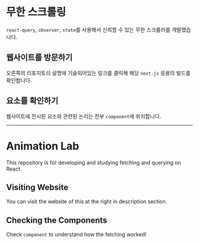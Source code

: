 # 무한 스크롤링
`react-query`, `observer`, `state`를 사용해서 신뢰할 수 있는 무한 스크롤러를 개발했습니다.
## 웹사이트를 방문하기
오른쪽의 리포지토리 설명에 기술되어있는 링크를 클릭해 해당 `next.js` 응용의 빌드를 확인합니다.
## 요소를 확인하기
웹사이트에 전시된 요소와 관련된 논리는 전부 `component`에 위치합니다.

---
# Animation Lab
This repository is for developing and studying fetching and querying on React.
## Visiting Website
You can visit the website of this at the right in description section.
## Checking the Components
Check `component` to understand how the fetching worked!